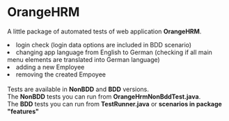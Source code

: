 # OrangeHRM

A little package of automated tests of web application <b>OrangeHRM</b>.<br>
<li>login check (login data options are included in BDD scenario)</li>
<li>changing app language from English to German (checking if all main menu elements are translated into German language)</li>
<li>adding a new Employee</li>
<li>removing the created Empoyee</li>
<br>Tests are available in <b>NonBDD</b> and <b>BDD</b> versions.
<br>The <b>NonBDD</b> tests you can run from <b>OrangeHrmNonBddTest.java</b>.
<br>The <b>BDD</b> tests you can run from <b>TestRunner.java</b> or <b>scenarios in package "features"</b>
